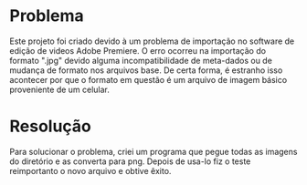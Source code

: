 # Problema

Este projeto foi criado devido à um problema de importação no software de edição de videos Adobe Premiere.
O erro ocorreu na importação do formato ".jpg" devido alguma incompatibilidade de meta-dados ou de mudança de formato nos arquivos base.
De certa forma, é estranho isso acontecer por que o formato em questão é um arquivo de imagem básico proveniente de um celular.

# Resolução

Para solucionar o problema, criei um programa que pegue todas as imagens do diretório e as converta para png. Depois de usa-lo fiz o teste reimportanto o novo arquivo e obtive êxito.

